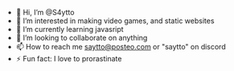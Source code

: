 - 👋 Hi, I’m @S4ytto
- 👀 I’m interested in making video games, and static websites
- 🌱 I’m currently learning javasript
- 💞️ I’m looking to collaborate on anything
- 📫 How to reach me saytto@posteo.com or "saytto" on discord
- ⚡ Fun fact: I love to prorastinate
